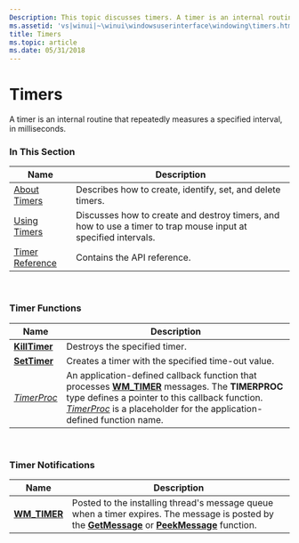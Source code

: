 ```yaml
---
Description: This topic discusses timers. A timer is an internal routine that repeatedly measures a specified interval, in milliseconds.
ms.assetid: 'vs|winui|~\winui\windowsuserinterface\windowing\timers.htm'
title: Timers
ms.topic: article
ms.date: 05/31/2018
---
```


# Timers

A timer is an internal routine that repeatedly measures a specified interval, in milliseconds.

### In This Section



| Name                                   | Description                                                                                                               |
|----------------------------------------|---------------------------------------------------------------------------------------------------------------------------|
| [About Timers](about-timers.md)       | Describes how to create, identify, set, and delete timers.<br/>                                                     |
| [Using Timers](using-timers.md)       | Discusses how to create and destroy timers, and how to use a timer to trap mouse input at specified intervals.<br/> |
| [Timer Reference](timer-reference.md) | Contains the API reference.<br/>                                                                                    |



 

### Timer Functions



| Name                           | Description                                                                                                                                                                                                                                                              |
|--------------------------------|--------------------------------------------------------------------------------------------------------------------------------------------------------------------------------------------------------------------------------------------------------------------------|
| [**KillTimer**](https://msdn.microsoft.com/library/ms644903(v=VS.85).aspx) | Destroys the specified timer. <br/>                                                                                                                                                                                                                                |
| [**SetTimer**](https://msdn.microsoft.com/library/ms644906(v=VS.85).aspx)   | Creates a timer with the specified time-out value.<br/>                                                                                                                                                                                                            |
| [*TimerProc*](https://msdn.microsoft.com/library/ms644907(v=VS.85).aspx)   | An application-defined callback function that processes [**WM\_TIMER**](wm-timer.md) messages. The **TIMERPROC** type defines a pointer to this callback function. [*TimerProc*](https://msdn.microsoft.com/library/ms644907(v=VS.85).aspx) is a placeholder for the application-defined function name. <br/> |



 

### Timer Notifications



| Name                          | Description                                                                                                                                                                                     |
|-------------------------------|-------------------------------------------------------------------------------------------------------------------------------------------------------------------------------------------------|
| [**WM\_TIMER**](wm-timer.md) | Posted to the installing thread's message queue when a timer expires. The message is posted by the [**GetMessage**](https://msdn.microsoft.com/library/ms644936(v=VS.85).aspx) or [**PeekMessage**](https://msdn.microsoft.com/library/ms644943(v=VS.85).aspx) function. <br/> |



 

 

 




